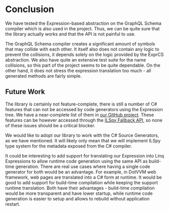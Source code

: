 # Conclusion

We have tested the Expression-based abstraction on the GraphQL Schema compiler which is also used in the project.
Thus, we can be quite sure that the library actually works and that the API is not painful to use.

The GraphQL Schema compiler creates a significant amount of symbols that may collide with each other.
It itself also does not contain any logic to prevent the collisions, it depends solely on the logic provided by the ExprCS abstraction.
We also have quite an extensive test suite for the name collisions, so this part of the project seems to be quite dependable.
On the other hand, it does not stress the expression translation too much - all generated methods are fairly simple.

## Future Work

The library is certainly not feature-complete, there is still a number of C# features that can not be accessed by code generators using the Expression tree.
We have a near-complete list of them in [our GitHub project](https://github.com/exyi/coberec/issues).
These features can be however accessed through the [ILSpy Fallback API](./design.md#ilspy-fallback), so none of these issues should be a critical blocker.

We would like to adopt our library to work with the C# Source Generators, as we have mentioned.
It will likely only mean that we will implement ILSpy type system for the metadata exposed from the C# compiler.

It could be interesting to add support for translating our Expression into Linq Expressions to allow runtime code generation using the same API as build-time generation.
There are real use cases where having a single code generator for both would be an advantage.
For example, in DotVVM web framework, web pages are translated into a C# form at runtime.
It would be good to add support for build-time compilation while keeping the support runtime translation.
Both have their advantages - build-time compilation would be more transparent and have lower startup, while runtime code generation is easier to setup and allows to rebuild without application restart.

